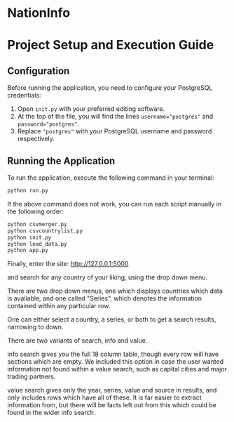 # NationInfo
# Project Setup and Execution Guide

## Configuration
Before running the application, you need to configure your PostgreSQL credentials:
1. Open `init.py` with your preferred editing software.
2. At the top of the file, you will find the lines `username="postgres"` and `password="postgres"`.
3. Replace `"postgres"` with your PostgreSQL username and password respectively.

## Running the Application
To run the application, execute the following command in your terminal:

```bash
python run.py
```

If the above command does not work, you can run each script manually in the following order:
```bash
python csvmerger.py
python csvcountrylist.py
python init.py
python load_data.py
python app.py
```
Finally, enter the site:
http://127.0.0.1:5000

and search for any country of your liking, using the drop down menu.

There are two drop down menus, one which displays countries which data is available, and one called "Series", which denotes the information contained within any particular row.

One can either select a country, a series, or both to get a search results, narrowing to down.

There are two variants of search, info and value.

info search gives you the full 18 column table, though every row will have sections which are empty. We included this option in case the user wanted information not found within a value search, such as capital cities and major trading partners.

value search gives only the year, series, value and source in results, and only includes rows which have all of these. It is far easier to extract information from, but there will be facts left out from this which could be found in the wider info search.

